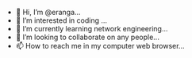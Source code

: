 - 👋 Hi, I’m @eranga...
- 👀 I’m interested in coding ...
- 🌱 I’m currently learning network engineering...
- 💞️ I’m looking to collaborate on any people...
- 📫 How to reach me in my computer web browser...

<!---
eranga02/eranga02 is a ✨ special ✨ repository because its `README.md` (this file) appears on your GitHub profile.
You can click the Preview link to take a look at your changes.
--->
